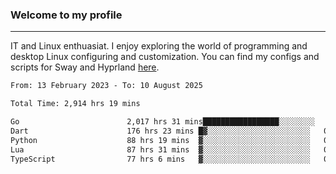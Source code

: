 ### Welcome to my profile

---

IT and Linux enthuasiat. I enjoy exploring the world of programming and desktop Linux configuring and customization. You can find my configs and scripts for Sway and Hyprland [here](https://github.com/uroborosq/mess-of-linux-configurations).

<!-- <div display="block">
 	<img align="left" width="48%" alt="isocalendar" src=".github/metrics/isocalendar_metrics.svg" />
	<img align="center" width="48%" alt="contributions" src=".github/metrics/contributions_metrics.svg" />
	<img align="center" alt="languages" src=".github/metrics/languages_metrics.svg" />
</div> -->

<!-- ![](https://komarev.com/ghpvc/?username=uroborosq&color=success&style=flat-square) -->
<!-- [](https://img.shields.io/github/last-commit/uroborosq/uroborosq?label=Profile%20updated&style=flat-square) -->

<!--START_SECTION:waka-->

```txt
From: 13 February 2023 - To: 10 August 2025

Total Time: 2,914 hrs 19 mins

Go                        2,017 hrs 31 mins█████████████████░░░░░░░░   68.63 %
Dart                      176 hrs 23 mins █▓░░░░░░░░░░░░░░░░░░░░░░░   06.00 %
Python                    88 hrs 19 mins  ▓░░░░░░░░░░░░░░░░░░░░░░░░   03.00 %
Lua                       87 hrs 31 mins  ▓░░░░░░░░░░░░░░░░░░░░░░░░   02.98 %
TypeScript                77 hrs 6 mins   ▓░░░░░░░░░░░░░░░░░░░░░░░░   02.62 %
```

<!--END_SECTION:waka-->
